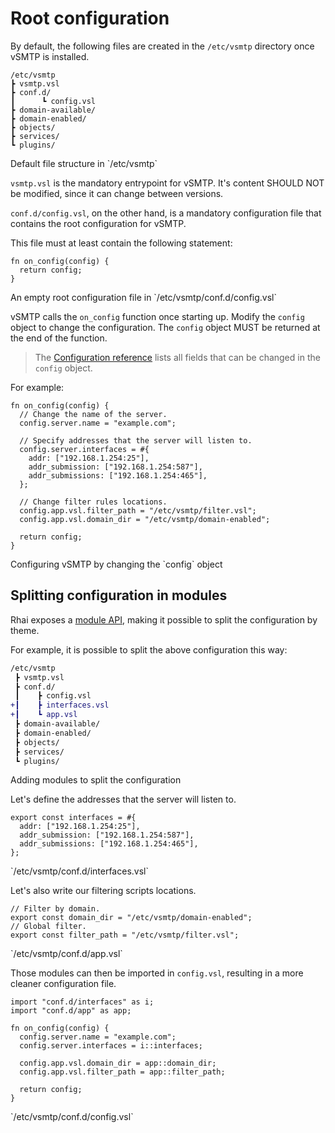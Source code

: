 # Root configuration

By default, the following files are created in the `/etc/vsmtp` directory once vSMTP is installed.

```
/etc/vsmtp
┣ vsmtp.vsl
┣ conf.d/
┃      ┗ config.vsl
┣ domain-available/
┣ domain-enabled/
┣ objects/
┣ services/
┗ plugins/
```
<p class="ann"> Default file structure in `/etc/vsmtp`</p>

`vsmtp.vsl` is the mandatory entrypoint for vSMTP. It's content SHOULD NOT be modified, since it can change between versions.

`conf.d/config.vsl`, on the other hand, is a mandatory configuration file that contains the root configuration for vSMTP.

This file must at least contain the following statement:

```rust,ignore
fn on_config(config) {
  return config;
}
```
<p class="ann"> An empty root configuration file in `/etc/vsmtp/conf.d/config.vsl`</p>

vSMTP calls the `on_config` function once starting up. Modify the `config` object to change the configuration. The `config` object MUST be returned at the end of the function.

> The [Configuration reference](../../ref/vSL/api/var::cfg.md) lists all fields that can be changed in the `config` object.

For example:

```rust,ignore
fn on_config(config) {
  // Change the name of the server.
  config.server.name = "example.com";

  // Specify addresses that the server will listen to.
  config.server.interfaces = #{
    addr: ["192.168.1.254:25"],
    addr_submission: ["192.168.1.254:587"],
    addr_submissions: ["192.168.1.254:465"],
  };

  // Change filter rules locations.
  config.app.vsl.filter_path = "/etc/vsmtp/filter.vsl";
  config.app.vsl.domain_dir = "/etc/vsmtp/domain-enabled";

  return config;
}
```

<p class="ann"> Configuring vSMTP by changing the `config` object </p>

## Splitting configuration in modules

Rhai exposes a [module API](https://rhai.rs/book/language/modules/index.html), making it possible to split the configuration by theme.

For example, it is possible to split the above configuration this way:

```diff
/etc/vsmtp
 ┣ vsmtp.vsl
 ┣ conf.d/
 ┃    ┣ config.vsl
+┃    ┣ interfaces.vsl
+┃    ┗ app.vsl
 ┣ domain-available/
 ┣ domain-enabled/
 ┣ objects/
 ┣ services/
 ┗ plugins/
```
<p class="ann"> Adding modules to split the configuration </p>

Let's define the addresses that the server will listen to.

```rust,ignore
export const interfaces = #{
  addr: ["192.168.1.254:25"],
  addr_submission: ["192.168.1.254:587"],
  addr_submissions: ["192.168.1.254:465"],
};
```
<p class="ann"> `/etc/vsmtp/conf.d/interfaces.vsl` </p>

Let's also write our filtering scripts locations.

```rust,ignore
// Filter by domain.
export const domain_dir = "/etc/vsmtp/domain-enabled";
// Global filter.
export const filter_path = "/etc/vsmtp/filter.vsl";
```
<p class="ann"> `/etc/vsmtp/conf.d/app.vsl` </p>

Those modules can then be imported in `config.vsl`, resulting in a more cleaner configuration file.

```rust,ignore
import "conf.d/interfaces" as i;
import "conf.d/app" as app;

fn on_config(config) {
  config.server.name = "example.com";
  config.server.interfaces = i::interfaces;

  config.app.vsl.domain_dir = app::domain_dir;
  config.app.vsl.filter_path = app::filter_path;

  return config;
}
```
<p class="ann"> `/etc/vsmtp/conf.d/config.vsl` </p>